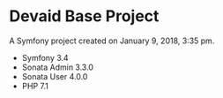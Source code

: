 Devaid Base Project
=======

A Symfony project created on January 9, 2018, 3:35 pm.
* Symfony 3.4
* Sonata Admin 3.3.0
* Sonata User 4.0.0
* PHP 7.1
